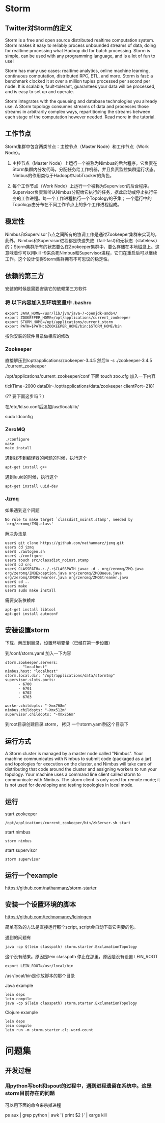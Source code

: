 # Storm

## Twitter对Storm的定义

Storm is a free and open source distributed realtime computation system. Storm makes it easy to reliably process unbounded streams of data, doing for realtime processing what Hadoop did for batch processing. Storm is simple, can be used with any programming language, and is a lot of fun to use!

Storm has many use cases: realtime analytics, online machine learning, continuous computation, distributed RPC, ETL, and more. Storm is fast: a benchmark clocked it at over a million tuples processed per second per node. It is scalable, fault-tolerant, guarantees your data will be processed, and is easy to set up and operate.

Storm integrates with the queueing and database technologies you already use. A Storm topology consumes streams of data and processes those streams in arbitrarily complex ways, repartitioning the streams between each stage of the computation however needed. Read more in the tutorial. 

## 工作节点

Storm集群中包含两类节点：主控节点（Master Node）和工作节点（Work Node）。   
    
1. 主控节点（Master Node）上运行一个被称为Nimbus的后台程序，它负责在Storm集群内分发代码，分配任务给工作机器，并且负责监控集群运行状态。Nimbus的作用类似于Hadoop中JobTracker的角色。
        
        
2. 每个工作节点（Work Node）上运行一个被称为Supervisor的后台程序。Supervisor负责监听从Nimbus分配给它执行的任务，据此启动或停止执行任务的工作进程。每一个工作进程执行一个Topology的子集；一个运行中的Topology由分布在不同工作节点上的多个工作进程组成。


## 稳定性

Nimbus和Supervisor节点之间所有的协调工作是通过Zookeeper集群来实现的。此外，Nimbus和Supervisor进程都是快速失败（fail-fast)和无状态（stateless）的；Storm集群所有的状态要么在Zookeeper集群中，要么存储在本地磁盘上。这意味着你可以用kill -9来杀死Nimbus和Supervisor进程，它们在重启后可以继续工作。这个设计使得Storm集群拥有不可思议的稳定性。

## 依赖的第三方

安装的时候是需要安装它的依赖第三方软件

### 将 以下内容加入到环境变量中 .bashrc

    export JAVA_HOME=/usr/lib/jvm/java-7-openjdk-amd64/
    export ZOOKEEPER_HOME=/opt/applications/current_zookeeper
    export STORM_HOME=/opt/applications/current_storm
    export PATH=$PATH:$ZOOKEEPER_HOME/bin:$STORM_HOME/bin

按你安装的软件目录做相应的修改

### Zookeeper

直接解压到/opt/applications/zookeeper-3.4.5  然后ln -s ./zookeeper-3.4.5 ./current_zookeeper

/opt/applications/current_zookeeper/conf  下面 touch zoo.cfg 加入一下内容

tickTime=2000
dataDir=/opt/applications/data/zookeeper
clientPort=2181


(?? 要下面这步吗？）

在/etc/ld.so.conf后追加/usr/local/lib/

  sudo ldconfig
  


### ZeroMQ

    ./configure
    make
    make install

遇到找不到编译器的问题的时候，执行这个      

    apt-get install g++


遇到luuid的时候，执行这个

    apt-get install uuid-dev
    
    

### Jzmq

如果遇到这个问题

    No rule to make target `classdist_noinst.stamp', needed by `org/zeromq/ZMQ.class'


解决办法是

    user$ git clone https://github.com/nathanmarz/jzmq.git
    user$ cd jzmq
    user$ ./autogen.sh
    user$ ./configure
    user$ touch src/classdist_noinst.stamp
    user$ cd src
    user$ CLASSPATH=.:./.:$CLASSPATH javac -d . org/zeromq/ZMQ.java org/zeromq/ZMQException.java org/zeromq/ZMQQueue.java org/zeromq/ZMQForwarder.java org/zeromq/ZMQStreamer.java
    user$ cd ..
    user$ make
    user$ sudo make install

需要安装依赖库

    apt-get install libtool
    apt-get install autoconf



## 安装设置storm

下载，解压到目录，设置环境变量（已经在第一步设置）

到<storm home>/conf/storm.yaml 加入一下内容

    storm.zookeeper.servers:
          - "localhost"
    nimbus.host: "localhost"
    storm.local.dir: "/opt/applications/data/stormtmp"
    supervisor.slots.ports:
          - 6700
          - 6701
          - 6702
          - 6703
    
    worker.childopts: "-Xmx768m"
    nimbus.childopts: "-Xmx512m"
    supervisor.childopts: "-Xmx256m"


到root目录创建目录.storm， 拷贝 一个storm.yaml到这个目录下

## 运行方式

A Storm cluster is managed by a master node called "Nimbus". Your machine communicates with Nimbus to submit code (packaged as a jar) and topologies for execution on the cluster, and Nimbus will take care of distributing that code around the cluster and assigning workers to run your topology. Your machine uses a command line client called storm to communicate with Nimbus. The storm client is only used for remote mode; it is not used for developing and testing topologies in local mode.

## 运行
start zookeeper

    /opt/applications/current_zookeeper/bin/zkServer.sh start

start nimbus

    storm nimbus
    
start supervisor

    storm supervisor


## 运行一个example

https://github.com/nathanmarz/storm-starter

## 安装一个设置环境的脚本

https://github.com/technomancy/leiningen

简单有效的方法是直接运行那个script, script会自动下载它需要的包。

遇到的问题有

    java -cp $(lein classpath) storm.starter.ExclamationTopology

这个没有结果。原因是lein classpath 停止在那里，原因是没有设置 LEIN_ROOT 

    export LEIN_ROOT=/usr/local/bin

/usr/local/bin是你放脚本的那个目录

Java example

    lein deps
    lein compile
    java -cp $(lein classpath) storm.starter.ExclamationTopology
    
Clojure example    
    
    lein deps
    lein compile
    lein run -m storm.starter.clj.word-count
    
# 问题集

## 开发过程

###  用python写bolt和spout的过程中，遇到进程遗留在系统中。这是storm目前存在的问题

可以用下面的命令来杀掉进程

ps aux | grep python | awk '{ print $2 }' | xargs kill

